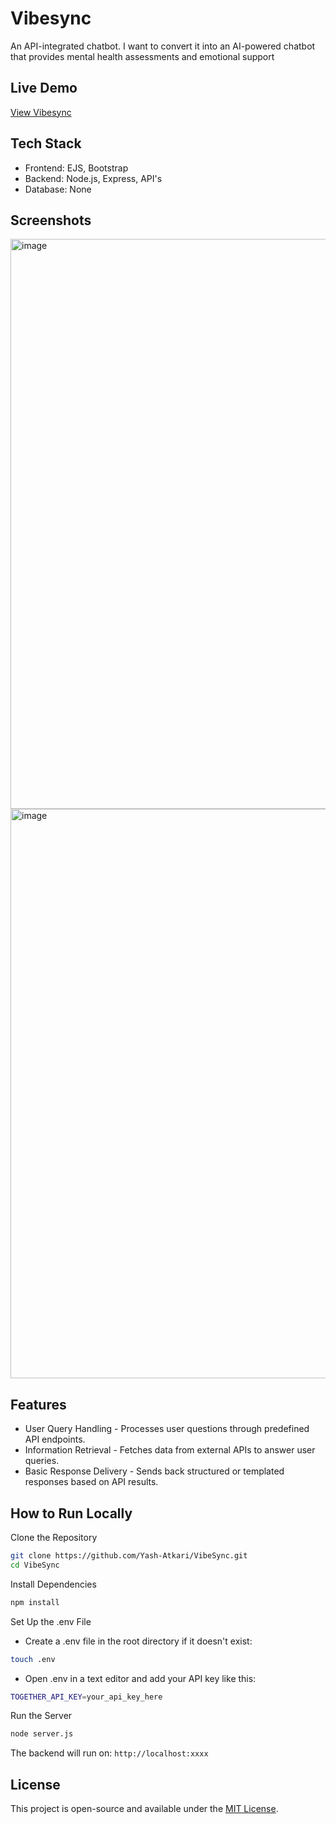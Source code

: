 # Vibesync

An API-integrated chatbot. I want to convert it into an AI-powered chatbot that provides mental health assessments and emotional support

## Live Demo

[View Vibesync](https://your-deployment-url.com)

## Tech Stack

- Frontend: EJS, Bootstrap
- Backend: Node.js, Express, API's
- Database: None

## Screenshots

<img width="1919" height="912" alt="image" src="https://github.com/user-attachments/assets/fc079981-e8e9-4709-b0cd-6cbd65ef95c8" />

<img width="1919" height="911" alt="image" src="https://github.com/user-attachments/assets/bf995eaf-f10b-44be-9a19-22c67d624ed5" />

## Features

- User Query Handling - Processes user questions through predefined API endpoints. 
- Information Retrieval - Fetches data from external APIs to answer user queries.
- Basic Response Delivery - Sends back structured or templated responses based on API results.

## How to Run Locally

Clone the Repository
```bash
git clone https://github.com/Yash-Atkari/VibeSync.git
cd VibeSync
```

Install Dependencies
```bash
npm install
```

Set Up the .env File
- Create a .env file in the root directory if it doesn't exist:
```bash
touch .env
```
- Open .env in a text editor and add your API key like this:
```bash
TOGETHER_API_KEY=your_api_key_here
```

Run the Server
```bash
node server.js
```
The backend will run on: `http://localhost:xxxx`

## License

This project is open-source and available under the [MIT License](LICENSE).
